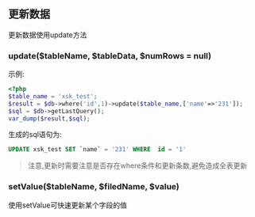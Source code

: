 ## 更新数据
更新数据使用update方法

### update($tableName, $tableData, $numRows = null)
示例:
```php
<?php
$table_name = 'xsk_test';
$result = $db->where('id',1)->update($table_name,['name'=>'231']);
$sql = $db->getLastQuery();
var_dump($result,$sql);
```
生成的sql语句为:
```sql
UPDATE xsk_test SET `name` = '231' WHERE  id = '1'
```

>注意,更新时需要注意是否存在where条件和更新条数,避免造成全表更新

### setValue($tableName, $filedName, $value)
使用setValue可快速更新某个字段的值